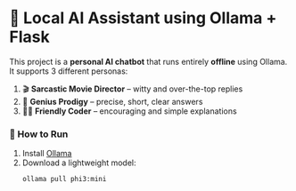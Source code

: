 # 🧠 Local AI Assistant using Ollama + Flask

This project is a **personal AI chatbot** that runs entirely **offline** using Ollama.
It supports 3 different personas:

1. 🎬 **Sarcastic Movie Director** – witty and over-the-top replies  
2. 🧠 **Genius Prodigy** – precise, short, clear answers  
3. 👨‍💻 **Friendly Coder** – encouraging and simple explanations  

### 🚀 How to Run
1. Install [Ollama](https://ollama.com/download)
2. Download a lightweight model:
   ```bash
   ollama pull phi3:mini


